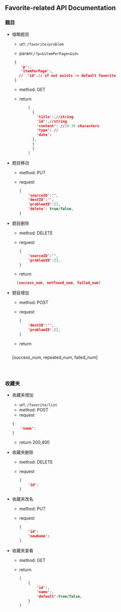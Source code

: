 ## Favorite-related API Documentation

### 题目

* 缩略题目

  * url: `/favorite/problem`

  * param:`/?p=&itemPerPage=&id=`
   ```json
    {
       'p':,
       'itemPerPage':,
      //  'id':// if not exists -> default favorite
    }
    ```

  * method: GET   

  * return

    ```json
        [
          {
            'title':,//string
            'id':,//string
            'content': //20-30 characters
            'type': //
            'date':
          },
          {
          }
        ]
    ```

* 题目移动

  * method: PUT

  * request

    ```json
    {
        'sourceID':'',
        'destID':'',
        'problemID':[],
        'delete': true/false,
    }
    ```

* 题目删除

  * method: DELETE

  * request

    ```json
    {
        'sourceID':'',
        'problemID':[],
    }
    ```

  * return

  ```json
    [success_num, notfound_num, failed_num]
  ```

* 题目增加

  * method: POST

  * request

    ```json
    {
        'destID':'',
        'problemID':[],
    }
    ```

  * return

    ```json
   [success_num, repeated_num, failed_num]
    ```



### 收藏夹

* 收藏夹增加

  * url: `/favorite/list`
  * method: POST
  * request

  ```json
  {
      'name':
  }
  ```

  * return 200,400

* 收藏夹删除

  * method: DELETE

  * request

    ```json
    {
        'id':
    }
    ```

* 收藏夹改名

  * method: PUT

  * request

    ```json
    {
        'id':
        'newName':
    }
    ```

* 收藏夹查看

  * method: GET

  * return

    ```json
    [
        {
            'id':,
            'name':,
            'default':true/false,
        }
    ]
    ```

  ```

  
